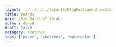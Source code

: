 ```yaml
---
layout: ../../../../layouts/BlogPostLayout.astro
title: beards
date: 2010-04-26 07:19:40
author: dboyd
draft: false
category: sketches
tags: ['paper', 'sketches', 'watercolor']
---
```

<img
srcset="https://img.selfiespirits.com/images/2010/04/whiteBeard_480.avif 480w"
sizes="(max-width: 480px) 100vw"
src="https://img.selfiespirits.com/images/2010/04/whiteBeard.jpg"
alt=""
/>

<img
srcset="https://img.selfiespirits.com/images/2010/04/redCap_480.avif 480w"
sizes="(max-width: 480px) 100vw"
src="https://img.selfiespirits.com/images/2010/04/redCap.jpg"
alt=""
/>

